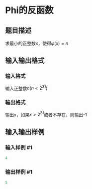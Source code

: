 # Phi的反函数

## 题目描述

求最小的正整数x，使得$\varphi(x)=n$

## 输入输出格式

### 输入格式

输入正整数$n (n<2^{31})$

### 输出格式

输出x，如果$x>2^{31}$或者不存在，则输出-1

## 输入输出样例

### 输入样例 #1

```cpp
4
```


### 输出样例 #1

```cpp
5
```


